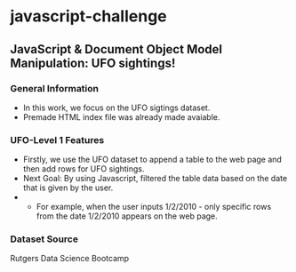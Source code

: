 # javascript-challenge

## JavaScript & Document Object Model Manipulation: UFO sightings!

### General Information
* In this work, we focus on the UFO sigtings dataset. 
* Premade HTML index file was already made avaiable. 

### UFO-Level 1 Features
* Firstly, we use the UFO dataset to append a table to the web page and then add rows for UFO sightings.
* Next Goal: By using Javascript, filtered the table data based on the date that is given by the user. 
* * For example, when the user inputs 1/2/2010 - only specific rows from the date 1/2/2010 appears on the web page. 

### Dataset Source
Rutgers Data Science Bootcamp


